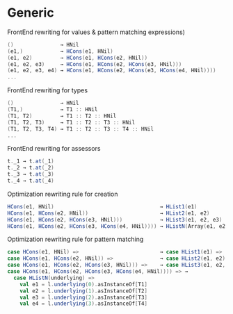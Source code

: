 # Generic

FrontEnd rewriting for values & pattern matching expressions)

```scala
()               → HNil
(e1,)            → HCons(e1, HNil)
(e1, e2)         → HCons(e1, HCons(e2, HNil))
(e1, e2, e3)     → HCons(e1, HCons(e2, HCons(e3, HNil)))
(e1, e2, e3, e4) → HCons(e1, HCons(e2, HCons(e3, HCons(e4, HNil))))
...
```

FrontEnd rewriting for types

```scala
()               → HNil
(T1,)            → T1 :: HNil
(T1, T2)         → T1 :: T2 :: HNil
(T1, T2, T3)     → T1 :: T2 :: T3 :: HNil
(T1, T2, T3, T4) → T1 :: T2 :: T3 :: T4 :: HNil
...
```

FrontEnd rewriting for assessors

```scala
t._1 → t.at(_1)
t._2 → t.at(_2)
t._3 → t.at(_3)
t._4 → t.at(_4)
```

Optimization rewriting rule for creation

```scala
HCons(e1, HNil)                                  → HList1(e1)
HCons(e1, HCons(e2, HNil))                       → HList2(e1, e2)
HCons(e1, HCons(e2, HCons(e3, HNil)))            → HList3(e1, e2, e3)
HCons(e1, HCons(e2, HCons(e3, HCons(e4, HNil)))) → HListN(Array(e1, e2, e3, e4))
```

Optimization rewriting rule for pattern matching

```scala
case HCons(e1, HNil) =>                          → case HList1(e1) =>
case HCons(e1, HCons(e2, HNil)) =>               → case HList2(e1, e2) =>
case HCons(e1, HCons(e2, HCons(e3, HNil))) =>    → case HList3(e1, e2, e3) =>
case HCons(e1, HCons(e2, HCons(e3, HCons(e4, HNil)))) => →
  case HListN(underlying) =>
    val e1 = l.underlying(0).asInstanceOf[T1]
    val e2 = l.underlying(1).asInstanceOf[T2]
    val e3 = l.underlying(2).asInstanceOf[T3]
    val e4 = l.underlying(3).asInstanceOf[T4]
```
